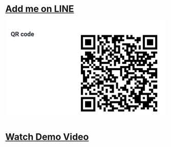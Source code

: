 <h1><a href="https://line.me/R/ti/p/@707srfal" target="_blank">Add me on LINE</a></h1>

<img src="https://github.com/MoofonLi/IBM-Hackthon-LineBot/blob/main/intro/QR_code.png?raw=true" alt="QR Code">

<h1><a href="https://youtube.com/shorts/j-gggVMVwOk" target="_blank">Watch Demo Video</a></h1>